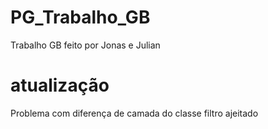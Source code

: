 # PG_Trabalho_GB
 Trabalho GB feito por Jonas e Julian

# atualização
 Problema com diferença de camada do classe filtro ajeitado 
